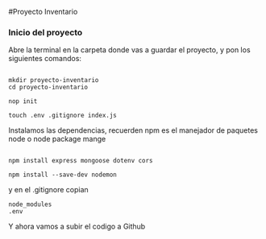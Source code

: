 #Proyecto Inventario
### Inicio del proyecto
Abre la terminal en la carpeta donde vas a guardar el proyecto, y pon los siguientes comandos:
```

mkdir proyecto-inventario
cd proyecto-inventario
```
```
nop init
```
```
touch .env .gitignore index.js
```
Instalamos las dependencias, recuerden npm es el manejador de paquetes node o node package mange
```

npm install express mongoose dotenv cors
```
```
npm install --save-dev nodemon
```
y en el .gitignore copian
```
node_modules
.env
```
Y ahora vamos a subir el codigo a Github
